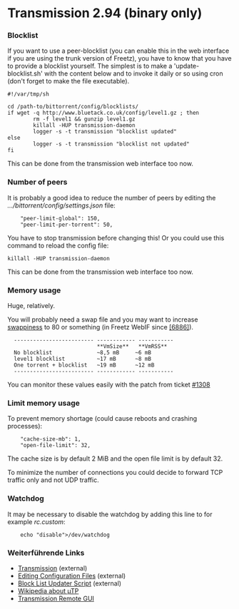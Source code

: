 # Transmission 2.94 (binary only)

### Blocklist

If you want to use a peer-blocklist (you can enable this in the web
interface if you are using the trunk version of Freetz), you have to
know that you have to provide a blocklist yourself. The simplest is to
make a 'update-blocklist.sh' with the content below and to invoke it
daily or so using cron (don't forget to make the file executable).

```
#!/var/tmp/sh

cd /path-to/bittorrent/config/blocklists/
if wget -q http://www.bluetack.co.uk/config/level1.gz ; then
        rm -f level1 && gunzip level1.gz
        killall -HUP transmission-daemon
        logger -s -t transmission "blocklist updated"
else
        logger -s -t transmission "blocklist not updated"
fi
```

This can be done from the transmission web interface too now.

### Number of peers

It is probably a good idea to reduce the number of peers by editing the
*.../bittorrent/config/settings.json* file:

```
    "peer-limit-global": 150,
    "peer-limit-per-torrent": 50,
```

You have to stop transmission before changing this! Or you could use
this command to reload the config file:

```
killall -HUP transmission-daemon
```

This can be done from the transmission web interface too now.

### Memory usage

Huge, relatively.

You will probably need a swap file and you may want to increase
[swappiness](http://lwn.net/Articles/83588/) to 80
or something (in Freetz WebIF since
[[6886]](https://trac.boxmatrix.info/freetz-ng/changeset/6886)).

```
  ------------------------- ------------ -----------
                            **VmSize**   **VmRSS**
  No blocklist              ~8,5 mB     ~6 mB
  level1 blocklist          ~17 mB      ~8 mB
  One torrent + blocklist   ~19 mB      ~12 mB
  ------------------------- ------------ -----------
```

You can monitor these values easily with the patch from ticket
[#1308](https://trac.boxmatrix.info/freetz-ng/ticket/1308)

### Limit memory usage

To prevent memory shortage (could cause reboots and crashing processes):

```
    "cache-size-mb": 1,
    "open-file-limit": 32,
```

The cache size is by default 2 MiB and the open file limit is by default
32.

To minimize the number of connections you could decide to forward TCP
traffic only and not UDP traffic.

### Watchdog

It may be necessary to disable the watchdog by adding this line to for
example *rc.custom*:

```
    echo "disable">/dev/watchdog
```

### Weiterführende Links

-   [Transmission](http://transmissionbt.com/)
    (external)
-   [Editing Configuration
    Files](https://trac.transmissionbt.com/wiki/EditConfigFiles)
    (external)
-   [Block List Updater
    Script](http://trac.transmissionbt.com/wiki/Scripts/BlockListUpdater)
    (external)
-   [Wikipedia about
    µTP](http://en.wikipedia.org/wiki/Micro_Transport_Protocol)
-   [Transmission Remote
    GUI](http://code.google.com/p/transmisson-remote-gui/)
